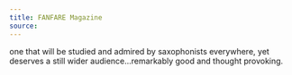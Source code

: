 ```yaml
---
title: FANFARE Magazine
source: 
---
```

one that will be studied and admired by saxophonists everywhere, yet deserves a still wider audience...remarkably good and thought provoking.